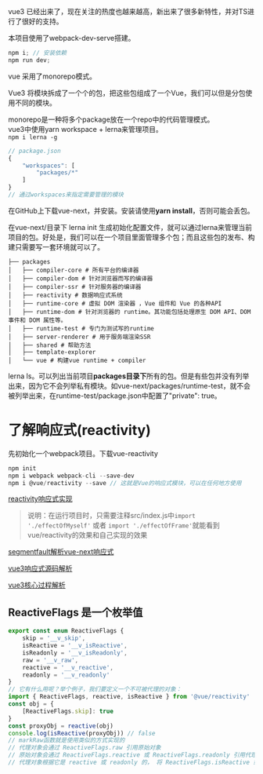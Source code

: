 vue3 已经出来了，现在关注的热度也越来越高，新出来了很多新特性，并对TS进行了很好的支持。<br/>

本项目使用了webpack-dev-serve搭建。
```javascript
npm i; // 安装依赖
npm run dev;
```

vue 采用了monorepo模式。<br>

Vue3 将模块拆成了一个个的包，把这些包组成了一个Vue，我们可以但是分包使用不同的模块。<br>

monorepo是一种将多个package放在一个repo中的代码管理模式。<br>
vue3中使用yarn workspace + lerna来管理项目。<br>
`npm i lerna -g` <br>

```javascript
// package.json
{
    "workspaces": [
        "packages/*"
    ]
}
// 通过workspaces来指定需要管理的模块
```
在GitHub上下载vue-next，并安装。安装请使用**yarn install**，否则可能会丢包。<br>

在vue-next/目录下 lerna init 生成初始化配置文件，就可以通过lerna来管理当前项目的包。好处是，我们可以在一个项目里面管理多个包；而且这些包的发布、构建只需要写一套环境就可以了。<br>

```
├── packages
│   ├── compiler-core # 所有平台的编译器
│   ├── compiler-dom # 针对浏览器而写的编译器
│   ├── compiler-ssr # 针对服务器的编译器
│   ├── reactivity # 数据响应式系统
│   ├── runtime-core # 虚拟 DOM 渲染器 ，Vue 组件和 Vue 的各种API
│   ├── runtime-dom # 针对浏览器的 runtime。其功能包括处理原生 DOM API、DOM 事件和 DOM 属性等。
│   ├── runtime-test # 专门为测试写的runtime
│   ├── server-renderer # 用于服务端渲染SSR
│   ├── shared # 帮助方法
│   ├── template-explorer
│   └── vue # 构建vue runtime + compiler
```

lerna ls。可以列出当前项目**packages目录下**所有的包。但是有些包并没有列举出来，因为它不会列举私有模块。如vue-next/packages/runtime-test，就不会被列举出来，在runtime-test/package.json中配置了"private": true。<br>

# 了解响应式(reactivity)

先初始化一个webpack项目。下载vue-reactivity<br>
```javascript
npm init
npm i webpack webpack-cli --save-dev
npm i @vue/reactivity --save // 这就是Vue的响应式模块，可以在任何地方使用
```
[reactivity响应式实现](./src/myReactivity/reactive.js)

> 说明：在运行项目时，只需要注释src/index.js中`import './effectOfMyself'` 或者 `import './effectOfFrame'`就能看到vue/reactivity的效果和自己实现的效果

[segmentfault解析vue-next响应式](https://segmentfault.com/a/1190000023380448?utm_source=tag-newest)

[vue3响应式源码解析](https://www.it610.com/article/1280219960160829440.htm)

[vue3核心过程解析](https://www.it610.com/article/1269443923428806656.htm)


## ReactiveFlags  是一个枚举值

```javascript
export const enum ReactiveFlags {
    skip = '__v_skip',
    isReactive = '__v_isReactive',
    isReadonly = '__v_isReadonly',
    raw = '__v_raw',
    reactive = '__v_reactive',
    readonly = '__v_readonly'
}
// 它有什么用呢？举个例子，我们要定义一个不可被代理的对象：
import { ReactiveFlags, reactive, isReactive } from '@vue/reactivity'
const obj = {
    [ReactiveFlags.skip]: true
}
const proxyObj = reactive(obj)
console.log(isReactive(proxyObj)) // false
// markRaw函数就是使用类似的方式实现的
// 代理对象会通过 ReactiveFlags.raw 引用原始对象
// 原始对象会通过 ReactiveFlags.reactive 或 ReactiveFlags.readonly 引用代理对象
// 代理对象根据它是 reactive 或 readonly 的， 将 ReactiveFlags.isReactive 或 ReactiveFlags.isReadonly 属性值设置为true。
```







